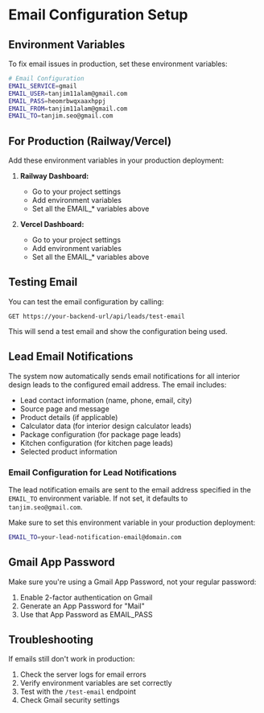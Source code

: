 # Email Configuration Setup

## Environment Variables

To fix email issues in production, set these environment variables:

```bash
# Email Configuration
EMAIL_SERVICE=gmail
EMAIL_USER=tanjim11alam@gmail.com
EMAIL_PASS=heomrbwqxaaxhppj
EMAIL_FROM=tanjim11alam@gmail.com
EMAIL_TO=tanjim.seo@gmail.com
```

## For Production (Railway/Vercel)

Add these environment variables in your production deployment:

1. **Railway Dashboard:**
   - Go to your project settings
   - Add environment variables
   - Set all the EMAIL_* variables above

2. **Vercel Dashboard:**
   - Go to your project settings
   - Add environment variables
   - Set all the EMAIL_* variables above

## Testing Email

You can test the email configuration by calling:
```
GET https://your-backend-url/api/leads/test-email
```

This will send a test email and show the configuration being used.

## Lead Email Notifications

The system now automatically sends email notifications for all interior design leads to the configured email address. The email includes:

- Lead contact information (name, phone, email, city)
- Source page and message
- Product details (if applicable)
- Calculator data (for interior design calculator leads)
- Package configuration (for package page leads)
- Kitchen configuration (for kitchen page leads)
- Selected product information

### Email Configuration for Lead Notifications

The lead notification emails are sent to the email address specified in the `EMAIL_TO` environment variable. If not set, it defaults to `tanjim.seo@gmail.com`.

Make sure to set this environment variable in your production deployment:
```bash
EMAIL_TO=your-lead-notification-email@domain.com
```

## Gmail App Password

Make sure you're using a Gmail App Password, not your regular password:
1. Enable 2-factor authentication on Gmail
2. Generate an App Password for "Mail"
3. Use that App Password as EMAIL_PASS

## Troubleshooting

If emails still don't work in production:
1. Check the server logs for email errors
2. Verify environment variables are set correctly
3. Test with the `/test-email` endpoint
4. Check Gmail security settings
